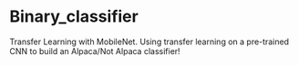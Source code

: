 # Binary_classifier
Transfer Learning with MobileNet. Using transfer learning on a pre-trained CNN to build an Alpaca/Not Alpaca classifier!
